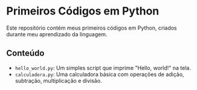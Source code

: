 # Primeiros Códigos em Python

Este repositório contém meus primeiros códigos em Python, criados durante meu aprendizado da linguagem.

## Conteúdo

- `hello_world.py`: Um simples script que imprime "Hello, world!" na tela.
- `calculadora.py`: Uma calculadora básica com operações de adição, subtração, multiplicação e divisão.
